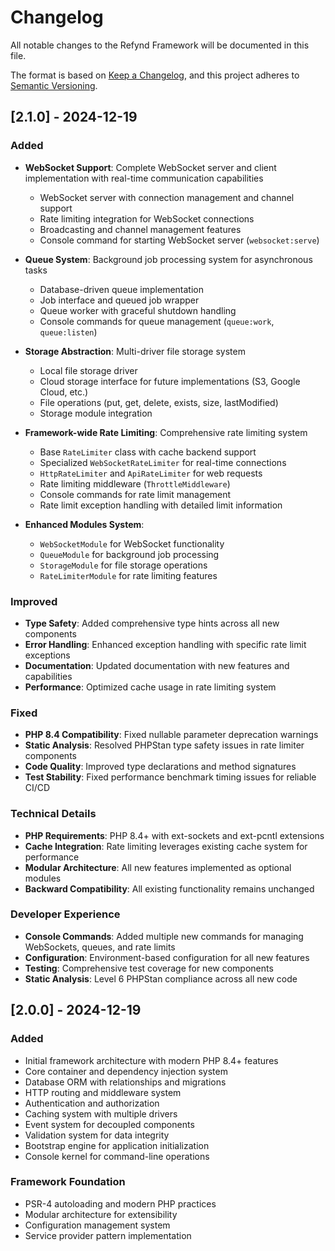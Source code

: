 # Changelog

All notable changes to the Refynd Framework will be documented in this file.

The format is based on [Keep a Changelog](https://keepachangelog.com/en/1.0.0/),
and this project adheres to [Semantic Versioning](https://semver.org/spec/v2.0.0.html).

## [2.1.0] - 2024-12-19

### Added
- **WebSocket Support**: Complete WebSocket server and client implementation with real-time communication capabilities
  - WebSocket server with connection management and channel support
  - Rate limiting integration for WebSocket connections
  - Broadcasting and channel management features
  - Console command for starting WebSocket server (`websocket:serve`)

- **Queue System**: Background job processing system for asynchronous tasks
  - Database-driven queue implementation
  - Job interface and queued job wrapper
  - Queue worker with graceful shutdown handling
  - Console commands for queue management (`queue:work`, `queue:listen`)

- **Storage Abstraction**: Multi-driver file storage system
  - Local file storage driver
  - Cloud storage interface for future implementations (S3, Google Cloud, etc.)
  - File operations (put, get, delete, exists, size, lastModified)
  - Storage module integration

- **Framework-wide Rate Limiting**: Comprehensive rate limiting system
  - Base `RateLimiter` class with cache backend support
  - Specialized `WebSocketRateLimiter` for real-time connections
  - `HttpRateLimiter` and `ApiRateLimiter` for web requests
  - Rate limiting middleware (`ThrottleMiddleware`)
  - Console commands for rate limit management
  - Rate limit exception handling with detailed limit information

- **Enhanced Modules System**:
  - `WebSocketModule` for WebSocket functionality
  - `QueueModule` for background job processing
  - `StorageModule` for file storage operations
  - `RateLimiterModule` for rate limiting features

### Improved
- **Type Safety**: Added comprehensive type hints across all new components
- **Error Handling**: Enhanced exception handling with specific rate limit exceptions
- **Documentation**: Updated documentation with new features and capabilities
- **Performance**: Optimized cache usage in rate limiting system

### Fixed
- **PHP 8.4 Compatibility**: Fixed nullable parameter deprecation warnings
- **Static Analysis**: Resolved PHPStan type safety issues in rate limiter components
- **Code Quality**: Improved type declarations and method signatures
- **Test Stability**: Fixed performance benchmark timing issues for reliable CI/CD

### Technical Details
- **PHP Requirements**: PHP 8.4+ with ext-sockets and ext-pcntl extensions
- **Cache Integration**: Rate limiting leverages existing cache system for performance
- **Modular Architecture**: All new features implemented as optional modules
- **Backward Compatibility**: All existing functionality remains unchanged

### Developer Experience
- **Console Commands**: Added multiple new commands for managing WebSockets, queues, and rate limits
- **Configuration**: Environment-based configuration for all new features
- **Testing**: Comprehensive test coverage for new components
- **Static Analysis**: Level 6 PHPStan compliance across all new code

## [2.0.0] - 2024-12-19

### Added
- Initial framework architecture with modern PHP 8.4+ features
- Core container and dependency injection system
- Database ORM with relationships and migrations
- HTTP routing and middleware system
- Authentication and authorization
- Caching system with multiple drivers
- Event system for decoupled components
- Validation system for data integrity
- Bootstrap engine for application initialization
- Console kernel for command-line operations

### Framework Foundation
- PSR-4 autoloading and modern PHP practices
- Modular architecture for extensibility
- Configuration management system
- Service provider pattern implementation
